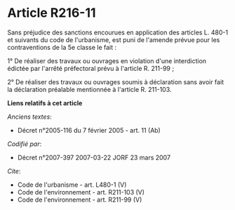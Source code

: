 # Article R216-11

Sans préjudice des sanctions encourues en application des articles L. 480-1 et suivants du code de l'urbanisme, est puni de
l'amende prévue pour les contraventions de la 5e classe le fait : 

1° De réaliser des travaux ou ouvrages en violation d'une interdiction édictée par l'arrêté préfectoral prévu à l'article R.
211-99 ; 

2° De réaliser des travaux ou ouvrages soumis à déclaration sans avoir fait la déclaration préalable mentionnée à l'article
R. 211-103.

**Liens relatifs à cet article**

_Anciens textes_:

  - Décret n°2005-116 du 7 février 2005 - art. 11 (Ab)

_Codifié par_:

  - Décret n°2007-397 2007-03-22 JORF 23 mars 2007

_Cite_:

  - Code de l'urbanisme - art. L480-1 (V)
  - Code de l'environnement - art. R211-103 (V)
  - Code de l'environnement - art. R211-99 (V)
